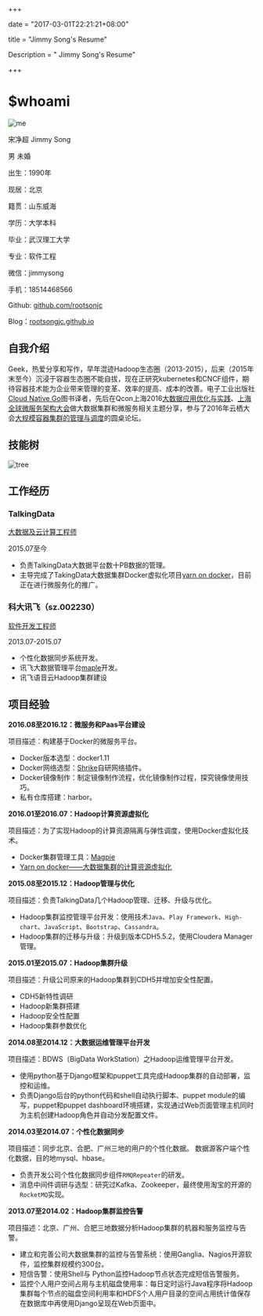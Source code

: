 +++

date = "2017-03-01T22:21:21+08:00"

title = "Jimmy Song's Resume"

Description = " Jimmy Song's Resume"

+++


# $whoami

![me](https://avatars2.githubusercontent.com/u/3328185?v=3&u=84d2689cef6b2f92a651661b8931f7b09b3cf4c0&s=400)

宋净超  Jimmy Song

男 未婚

出生：1990年

现居：北京

籍贯：山东威海

学历：大学本科

毕业：武汉理工大学

专业：软件工程

微信：jimmysong

手机：18514468566

Github: [github.com/rootsonjc](https://github.com/rootsongjc)

Blog：[rootsongjc.github.io](http://rootsongjc.github.io)

## 自我介绍

Geek，热爱分享和写作，早年混迹Hadoop生态圈（2013-2015），后来（2015年末至今）沉浸于容器生态圈不能自拔，现在正研究kubernetes和CNCF组件，期待容器技术能为企业带来管理的变革、效率的提高、成本的改善。电子工业出版社[Cloud Native Go](http://rootsongjc.github.io/talks/cloud-native-go/)图书译者，先后在Qcon上海2016[大数据应用优化与实践](http://www.infoq.com/cn/presentations/yarn-on-docker-container-technology-in-big-data-scenarios?utm_campaign=rightbar_v2&utm_source=infoq&utm_medium=presentations_link&utm_content=link_text)、[上海全球微服务架构大会](http://msa-summit.com/)做大数据集群和微服务相关主题分享，参与了2016年云栖大会[大规模容器集群的管理与调度](https://yunqi.aliyun.com/2016/hangzhou/schedule?spm=5176.8098788.535884.3.NYPF3E)的圆桌论坛。

## 技能树

![tree](http://olz1di9xf.bkt.clouddn.com/jimmy-tech-tree.png)



## 工作经历

### TalkingData

<u>大数据及云计算工程师</u>

2015.07至今

- 负责TalkingData大数据平台数十PB数据的管理。
- 主导完成了TakingData大数据集群Docker虚拟化项目[yarn on docker](http://rootsongjc.github.io/projects/yarn-on-docker/)，目前正在进行微服务化的推广。

### 科大讯飞（sz.002230）  

<u>软件开发工程师</u>

2013.07-2015.07

- 个性化数据同步系统开发。
- 讯飞大数据管理平台[maple](http://www.infoq.com/cn/articles/build-big-data-open-platform)开发。
- 讯飞语音云Hadoop集群建设

## 项目经验

**2016.08至2016.12：微服务和Paas平台建设**

项目描述：构建基于Docker的微服务平台。

- Docker版本选型：docker1.11
- Docker网络选型：[Shrike](https://github.com/rootsongjc/docker-ipam-plugin)自研网络插件。
- Docker镜像制作：制定镜像制作流程，优化镜像制作过程，探究镜像使用技巧。
- 私有仓库搭建：harbor。

**2016.01至2016.07：Hadoop计算资源虚拟化**

项目描述：为了实现Hadoop的计算资源隔离与弹性调度，使用Docker虚拟化技术。

- Docker集群管理工具：[Magpie](https://github.com/rootsongjc/magpie )
- [Yarn on docker——大数据集群的计算资源虚拟化](http://rootsongjc.github.io/projects/yarn-on-docker/)

**2015.08至2015.12：Hadoop管理与优化**

项目描述：负责TalkingData几个Hadoop管理、迁移、升级与优化。

- Hadoop集群监控管理平台开发：使用技术`Java`、`Play Framework`、`High-chart`、`JavaScript`、`Bootstrap`、`Cassandra`。
- Hadoop集群的迁移与升级：升级到版本CDH5.5.2，使用Cloudera Manager管理。

**2015.01至2015.07：Hadoop集群升级**

项目描述：升级公司原来的Hadoop集群到CDH5并增加安全性配置。

- CDH5新特性调研
- Hadoop新集群搭建
- Hadoop安全性配置
- Hadoop集群参数优化

**2014.08至2014.12：大数据运维管理平台开发**

项目描述：BDWS（BigData WorkStation）之Hadoop运维管理平台开发。

- 使用python基于Django框架和puppet工具完成Hadoop集群的自动部署，监控和运维。
- 负责Django后台的python代码和shell自动执行脚本、puppet module的编写，puppet和puppet dashboard环境搭建，实现通过Web页面管理主机同时为主机创建Hadoop角色并自动分发配置文件。  

**2014.03至2014.07：个性化数据同步**

项目描述：同步北京、合肥、广州三地的用户的个性化数据。 数据源客户端个性化数据，目的地mysql、hbase。

- 负责开发公司个性化数据同步组件`RMQRepeater`的研发。
- 消息中间件调研与选型：研究过Kafka、Zookeeper，最终使用淘宝的开源的`RocketMQ`实现。  

**2013.07至2014.02：Hadoop集群监控告警**

项目描述：北京、广州、合肥三地数据分析Hadoop集群的机器和服务监控与告警。 

- 建立和完善公司大数据集群的监控与告警系统：使用Ganglia、Nagios开源软件，监控集群规模约300台。
- 短信告警：使用Shell与 Python监控Hadoop节点状态完成短信告警服务。
- 监控个人用户空间占用与主机磁盘使用率：每日定时运行Java程序将Hadoop集群每个节点的磁盘空间利用率和HDFS个人用户目录的空间占用统计值保存在数据库中再使用Django呈现在Web页面中。